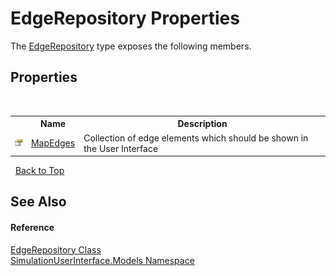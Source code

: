 # EdgeRepository Properties
 

The <a href="61d334d6-64cc-9550-6916-d36463f3b5d3">EdgeRepository</a> type exposes the following members.


## Properties
&nbsp;<table><tr><th></th><th>Name</th><th>Description</th></tr><tr><td>![Public property](media/pubproperty.gif "Public property")</td><td><a href="38038ea2-5c0f-8785-5cd6-9af12490b51d">MapEdges</a></td><td>
Collection of edge elements which should be shown in the User Interface</td></tr></table>&nbsp;
<a href="#edgerepository-properties">Back to Top</a>

## See Also


#### Reference
<a href="61d334d6-64cc-9550-6916-d36463f3b5d3">EdgeRepository Class</a><br /><a href="65763977-2250-51c1-3f4f-8c5da206e5aa">SimulationUserInterface.Models Namespace</a><br />